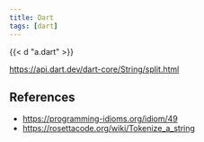 ```yaml
---
title: Dart
tags: [dart]
---
```


{{< d "a.dart" >}}

<https://api.dart.dev/dart-core/String/split.html>

## References

- <https://programming-idioms.org/idiom/49>
- <https://rosettacode.org/wiki/Tokenize_a_string>
